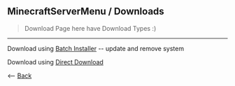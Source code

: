 ## MinecraftServerMenu / Downloads

> Download Page here have Download Types :)

---

<p>Download using <a href="Downloads/Installers/Minecraft_Server_Menu_Installer.bat">Batch Installer</a> -- update and remove system</p>

<p>Download using <a href="=Minecraft_Java_Server.bat">Direct Download</a></p>

<p><-- <a href="https://gabrielramires.github.io/MinecraftServerMenu">Back</a></p>
